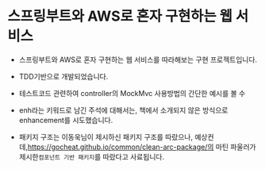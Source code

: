 # 스프링부트와 AWS로 혼자 구현하는 웹 서비스

* 스프링부트와 AWS로 혼자 구현하는 웹 서비스를 따라해보는 구현 프로젝트입니다.  
  

* TDD기반으로 개발되었습니다.
  

* 테스트코드 관련하여 controller의 MockMvc 사용방법의 간단한 예시를 볼 수 


* enh라는 키워드로 남긴 주석에 대해서는, 책에서 소개되지 않은 방식으로 enhancement를 시도했습니다.


* 패키지 구조는 이동욱님이 제시하신 패키지 구조를 따랐으나, 예상컨데,https://gocheat.github.io/common/clean-arc-package/의 마틴 파울러가 제시한`컴포넌트 기반 패키지`를 따랐다고 사료됩니다. 
